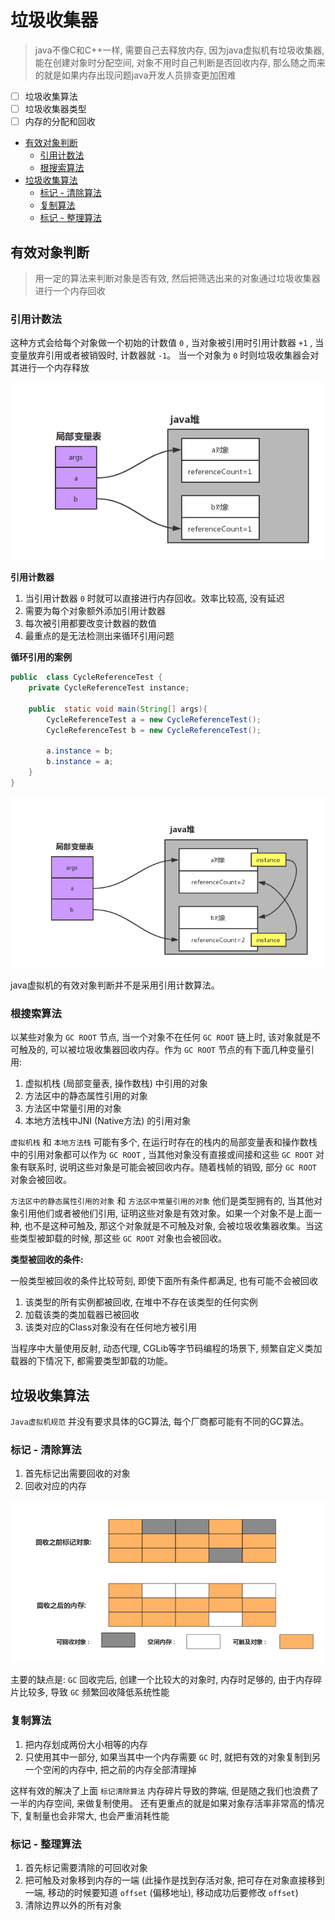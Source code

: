 # 垃圾收集器
> java不像C和C++一样, 需要自己去释放内存,  因为java虚拟机有垃圾收集器, 能在创建对象时分配空间, 对象不用时自己判断是否回收内存, 那么随之而来的就是如果内存出现问题java开发人员排查更加困难

- [ ] 垃圾收集算法
- [ ] 垃圾收集器类型
- [ ] 内存的分配和回收

<!-- TOC -->

- [有效对象判断](#有效对象判断)
    - [引用计数法](#引用计数法)
    - [根搜索算法](#根搜索算法)
- [垃圾收集算法](#垃圾收集算法)
    - [标记 - 清除算法](#标记---清除算法)
    - [复制算法](#复制算法)
    - [标记 - 整理算法](#标记---整理算法)

<!-- /TOC -->


## 有效对象判断
> 用一定的算法来判断对象是否有效, 然后把筛选出来的对象通过垃圾收集器进行一个内存回收

### 引用计数法
这种方式会给每个对象做一个初始的计数值 `0` , 当对象被引用时引用计数器 `+1` , 当变量放弃引用或者被销毁时, 计数器就 `-1`。 当一个对象为 `0` 时则垃圾收集器会对其进行一个内存释放

<div align="center"> <img src="https://github.com/gitXugx/hotchpotch/blob/master/doc/images/jvm/%E5%BC%95%E7%94%A8%E8%AE%A1%E6%95%B0%E7%AE%97%E6%B3%95.jpg" /> </div>

**引用计数器**
1. 当引用计数器 `0` 时就可以直接进行内存回收。效率比较高, 没有延迟
2. 需要为每个对象额外添加引用计数器
3. 每次被引用都要改变计数器的数值
4. 最重点的是无法检测出来循环引用问题


**循环引用的案例**

```java {.line-numbers}
public  class CycleReferenceTest {
    private CycleReferenceTest instance;

    public  static void main(String[] args){
        CycleReferenceTest a = new CycleReferenceTest();
        CycleReferenceTest b = new CycleReferenceTest();

        a.instance = b;
        b.instance = a;
    }
}
```

<div align="center"> <img src="https://github.com/gitXugx/hotchpotch/blob/master/doc/images/jvm/%E5%BC%95%E7%94%A8%E8%AE%A1%E6%95%B0%E5%BE%AA%E7%8E%AF%E9%97%AE%E9%A2%98.jpg" /> </div>

java虚拟机的有效对象判断并不是采用引用计数算法。


### 根搜索算法
以某些对象为 `GC ROOT` 节点, 当一个对象不在任何 `GC ROOT` 链上时, 该对象就是不可触及的, 可以被垃圾收集器回收内存。作为 `GC ROOT` 节点的有下面几种变量引用:

1. 虚拟机栈 (局部变量表, 操作数栈) 中引用的对象
2. 方法区中的静态属性引用的对象
3. 方法区中常量引用的对象
4. 本地方法栈中JNI (Native方法) 的引用对象

`虚拟机栈` 和 `本地方法栈` 可能有多个, 在运行时存在的栈内的局部变量表和操作数栈中的引用对象都可以作为 `GC ROOT` , 当其他对象没有直接或间接和这些 `GC ROOT` 对象有联系时, 说明这些对象是可能会被回收内存。随着栈帧的销毁, 部分 `GC ROOT` 对象会被回收。


`方法区中的静态属性引用的对象` 和 `方法区中常量引用的对象` 他们是类型拥有的, 当其他对象引用他们或者被他们引用, 证明这些对象是有效对象。如果一个对象不是上面一种, 也不是这种可触及, 那这个对象就是不可触及对象, 会被垃圾收集器收集。当这些类型被卸载的时候, 那这些 `GC ROOT` 对象也会被回收。

**类型被回收的条件:**

一般类型被回收的条件比较苛刻, 即使下面所有条件都满足, 也有可能不会被回收

1. 该类型的所有实例都被回收, 在堆中不存在该类型的任何实例
2. 加载该类的类加载器已被回收
3. 该类对应的Class对象没有在任何地方被引用

当程序中大量使用反射, 动态代理, CGLib等字节码编程的场景下, 频繁自定义类加载器的下情况下, 都需要类型卸载的功能。


## 垃圾收集算法
`Java虚拟机规范` 并没有要求具体的GC算法, 每个厂商都可能有不同的GC算法。

### 标记 - 清除算法

1. 首先标记出需要回收的对象
2. 回收对应的内存

<div align="center"> <img src="https://github.com/gitXugx/hotchpotch/blob/master/doc/images/jvm/%E6%A0%87%E8%AE%B0%E6%B8%85%E9%99%A4%E7%AE%97%E6%B3%95.jpg" /> </div>

主要的缺点是: `GC` 回收完后, 创建一个比较大的对象时, 内存时足够的, 由于内存碎片比较多, 导致 `GC` 频繁回收降低系统性能
 
### 复制算法

1. 把内存划成两份大小相等的内存
2. 只使用其中一部分, 如果当其中一个内存需要 `GC` 时, 就把有效的对象复制到另一个空闲的内存中, 把之前的内存全部清理掉

这样有效的解决了上面 `标记清除算法` 内存碎片导致的弊端, 但是随之我们也浪费了一半的内存空间, 来做复制使用。 还有更重点的就是如果对象存活率非常高的情况下, 复制量也会非常大, 也会严重消耗性能

### 标记 - 整理算法

1. 首先标记需要清除的可回收对象
2. 把可触及对象移到内存的一端 (此操作是找到存活对象, 把可存在对象直接移到一端, 移动的时候要知道 `offset` (偏移地址), 移动成功后要修改 `offset`)
3. 清除边界以外的所有对象




















